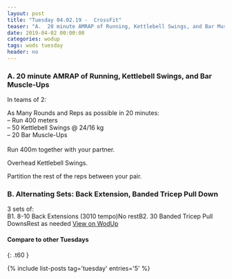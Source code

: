 ```yaml
---
layout: post
title: "Tuesday 04.02.19 -  CrossFit"
teaser: "A.  20 minute AMRAP of Running, Kettlebell Swings, and Bar Muscle-Ups<br/> B. Alternating Sets: Back Extension, Banded Tricep Pull Down"
date: 2019-04-02 00:00:00
categories: wodup
tags: wods tuesday
header: no
---
```



<h3>A.  20 minute AMRAP of Running, Kettlebell Swings, and Bar Muscle-Ups</h3>


In teams of 2:

As Many Rounds and Reps as possible in 20 minutes:<br/>– Run 400 meters<br/>– 50 Kettlebell Swings @ 24/16 kg<br/>– 20 Bar Muscle-Ups<br/><br/>Run 400m together with your partner.

Overhead Kettlebell Swings.

Partition the rest of the reps between your pair.
<h3>B. Alternating Sets: Back Extension, Banded Tricep Pull Down</h3>
3 sets of:<br/>B1. 8-10 Back Extensions (3010 tempo)No restB2. 30 Banded Tricep Pull DownsRest as needed
<a href="https://www.wodup.com/gyms/asphodel/wods/14796" target="blank">View on WodUp</a>


#### Compare to other Tuesdays
{: .t60 }

{% include list-posts tag='tuesday' entries='5' %}